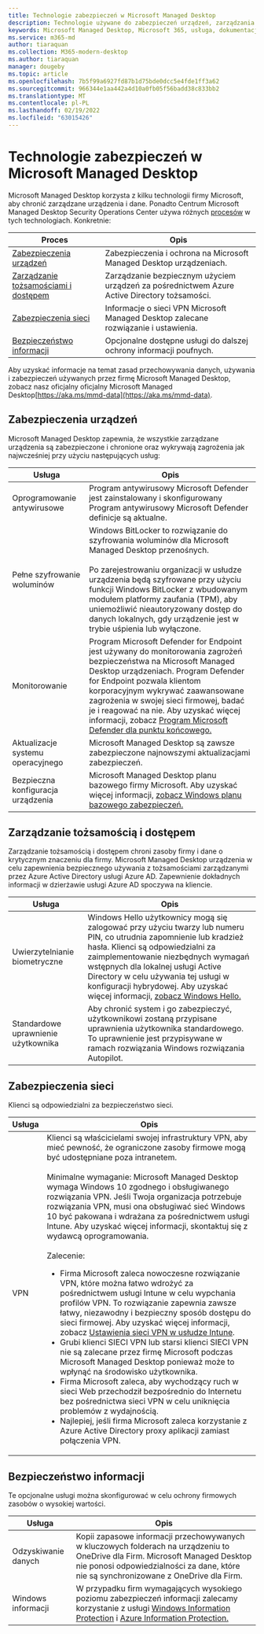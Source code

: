 ```yaml
---
title: Technologie zabezpieczeń w Microsoft Managed Desktop
description: Technologie używane do zabezpieczeń urządzeń, zarządzania tożsamościami i dostępem, zabezpieczeń sieci i zabezpieczeń informacji
keywords: Microsoft Managed Desktop, Microsoft 365, usługa, dokumentacja
ms.service: m365-md
author: tiaraquan
ms.collection: M365-modern-desktop
ms.author: tiaraquan
manager: dougeby
ms.topic: article
ms.openlocfilehash: 7b5f99a6927fd87b1d75bde0dcc5e4fde1ff3a62
ms.sourcegitcommit: 966344e1aa442a4d10a0fb05f56badd38c833bb2
ms.translationtype: MT
ms.contentlocale: pl-PL
ms.lasthandoff: 02/19/2022
ms.locfileid: "63015426"
---
```

# <a name="security-technologies-in-microsoft-managed-desktop"></a>Technologie zabezpieczeń w Microsoft Managed Desktop

<!--Security, also Onboarding doc: data handling/store, privileged account access -->

Microsoft Managed Desktop korzysta z kilku technologii firmy Microsoft, aby chronić zarządzane urządzenia i dane. Ponadto Centrum Microsoft Managed Desktop Security Operations Center używa różnych [procesów](security-operations.md) w tych technologiach. Konkretnie:

| Proces | Opis |
| ------ | ------ |
| [Zabezpieczenia urządzeń](#device-security)| Zabezpieczenia i ochrona na Microsoft Managed Desktop urządzeniach. |
| [Zarządzanie tożsamościami i dostępem](#identity-and-access-management) | Zarządzanie bezpiecznym użyciem urządzeń za pośrednictwem Azure Active Directory tożsamości. |
| [Zabezpieczenia sieci](#network-security)| Informacje o sieci VPN Microsoft Managed Desktop zalecane rozwiązanie i ustawienia. |
| [Bezpieczeństwo informacji](#information-security)| Opcjonalne dostępne usługi do dalszej ochrony informacji poufnych. |

Aby uzyskać informacje na temat zasad przechowywania danych, używania i zabezpieczeń używanych przez firmę Microsoft Managed Desktop, zobacz nasz oficjalny oficjalny Microsoft Managed Desktop[https://aka.ms/mmd-data](https://aka.ms/mmd-data).

## <a name="device-security"></a>Zabezpieczenia urządzeń

Microsoft Managed Desktop zapewnia, że wszystkie zarządzane urządzenia są zabezpieczone i chronione oraz wykrywają zagrożenia jak najwcześniej przy użyciu następujących usług:

| Usługa | Opis |
| ----- | ----- |
| Oprogramowanie antywirusowe | Program antywirusowy Microsoft Defender jest zainstalowany i skonfigurowany<br>Program antywirusowy Microsoft Defender definicje są aktualne. |
| Pełne szyfrowanie woluminów | Windows BitLocker to rozwiązanie do szyfrowania woluminów dla Microsoft Managed Desktop przenośnych.<br><br>Po zarejestrowaniu organizacji w usłudze urządzenia będą szyfrowane przy użyciu funkcji Windows BitLocker z wbudowanym modułem platformy zaufania (TPM), aby uniemożliwić nieautoryzowany dostęp do danych lokalnych, gdy urządzenie jest w trybie uśpienia lub wyłączone.
| Monitorowanie | Program Microsoft Defender for Endpoint jest używany do monitorowania zagrożeń bezpieczeństwa na Microsoft Managed Desktop urządzeniach. Program Defender for Endpoint pozwala klientom korporacyjnym wykrywać zaawansowane zagrożenia w swojej sieci firmowej, badać je i reagować na nie. Aby uzyskać więcej informacji, zobacz [Program Microsoft Defender dla punktu końcowego.](/windows/threat-protection/windows-defender-atp/windows-defender-advanced-threat-protection) |
| Aktualizacje systemu operacyjnego | Microsoft Managed Desktop są zawsze zabezpieczone najnowszymi aktualizacjami zabezpieczeń. |
| Bezpieczna konfiguracja urządzenia | Microsoft Managed Desktop planu bazowego firmy Microsoft. Aby uzyskać więcej informacji, [zobacz Windows planu bazowego zabezpieczeń.](/windows/security/threat-protection/windows-security-baselines)|

## <a name="identity-and-access-management"></a>Zarządzanie tożsamością i dostępem

Zarządzanie tożsamością i dostępem chroni zasoby firmy i dane o krytycznym znaczeniu dla firmy. Microsoft Managed Desktop urządzenia w celu zapewnienia bezpiecznego używania z tożsamościami zarządzanymi przez Azure Active Directory usługi Azure AD. Zapewnienie dokładnych informacji w dzierżawie usługi Azure AD spoczywa na kliencie.

| Usługa | Opis |
| ----- | ----- |
| Uwierzytelnianie biometryczne | Windows Hello użytkownicy mogą się zalogować przy użyciu twarzy lub numeru PIN, co utrudnia zapomnienie lub kradzież hasła. Klienci są odpowiedzialni za zaimplementowanie niezbędnych wymagań wstępnych dla lokalnej usługi Active Directory w celu używania tej usługi w konfiguracji hybrydowej. Aby uzyskać więcej informacji, [zobacz Windows Hello.](/windows-hardware/design/device-experiences/windows-hello) |
| Standardowe uprawnienie użytkownika | Aby chronić system i go zabezpieczyć, użytkownikowi zostaną przypisane uprawnienia użytkownika standardowego. To uprawnienie jest przypisywane w ramach rozwiązania Windows rozwiązania Autopilot.

## <a name="network-security"></a>Zabezpieczenia sieci

Klienci są odpowiedzialni za bezpieczeństwo sieci.

| Usługa | Opis |
| ----- | ----- |
| VPN | Klienci są właścicielami swojej infrastruktury VPN, aby mieć pewność, że ograniczone zasoby firmowe mogą być udostępniane poza intranetem.<br><br>Minimalne wymaganie: Microsoft Managed Desktop wymaga Windows 10 zgodnego i obsługiwanego rozwiązania VPN. Jeśli Twoja organizacja potrzebuje rozwiązania VPN, musi ona obsługiwać sieć Windows 10 być pakowana i wdrażana za pośrednictwem usługi Intune. Aby uzyskać więcej informacji, skontaktuj się z wydawcą oprogramowania.<br><br>Zalecenie:<br><ul><li> Firma Microsoft zaleca nowoczesne rozwiązanie VPN, które można łatwo wdrożyć za pośrednictwem usługi Intune w celu wypchania profilów VPN. To rozwiązanie zapewnia zawsze łatwy, niezawodny i bezpieczny sposób dostępu do sieci firmowej. Aby uzyskać więcej informacji, zobacz [Ustawienia sieci VPN w usłudze Intune](/intune/vpn-settings-configure).</li><li>Grubi klienci SIECI VPN lub starsi klienci SIECI VPN nie są zalecane przez firmę Microsoft podczas Microsoft Managed Desktop ponieważ może to wpłynąć na środowisko użytkownika.</li><li>Firma Microsoft zaleca, aby wychodzący ruch w sieci Web przechodził bezpośrednio do Internetu bez pośrednictwa sieci VPN w celu uniknięcia problemów z wydajnością.</li><li>Najlepiej, jeśli firma Microsoft zaleca korzystanie z Azure Active Directory proxy aplikacji zamiast połączenia VPN.</li></ul>


## <a name="information-security"></a>Bezpieczeństwo informacji

Te opcjonalne usługi można skonfigurować w celu ochrony firmowych zasobów o wysokiej wartości.

| Usługa | Opis |
| ----- | ----- |
| Odzyskiwanie danych | Kopii zapasowe informacji przechowywanych w kluczowych folderach na urządzeniu to OneDrive dla Firm. Microsoft Managed Desktop nie ponosi odpowiedzialności za dane, które nie są synchronizowane z OneDrive dla Firm.
| Windows informacji | W przypadku firm wymagających wysokiego poziomu zabezpieczeń informacji zalecamy korzystanie z usługi [Windows Information Protection](/windows/threat-protection/windows-information-protection/protect-enterprise-data-using-wip) i [Azure Information Protection.](https://www.microsoft.com/cloud-platform/azure-information-protection)
